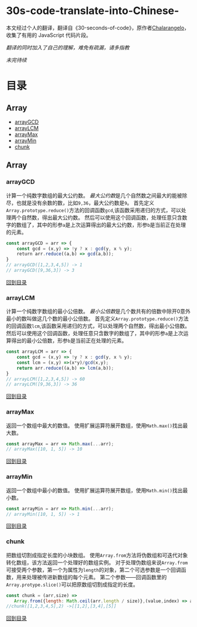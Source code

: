 # 30s-code-translate-into-Chinese-
本文经过个人的翻译，翻译自《30-seconds-of-code》，原作者[Chalarangelo](https://github.com/Chalarangelo/30-seconds-of-code)，收集了有用的 JavaScript 代码片段。

*翻译的同时加入了自己的理解，难免有疏漏，请多指教*


*未完待续*

# 目录
## Array
* [arrayGCD](#arrayGCD)
* [arrayLCM](#arrayLCM)
* [arrayMax](#arrayMax)
* [arrayMin](#arrayMin)
* [chunk](#chunk)

## Array

### arrayGCD

计算一个纯数字数组的最大公约数。
*最大公约数*是几个自然数之间最大的能被除尽，也就是没有余数的数，比如`9,36`，最大公约数是`9`。
首先定义`Array.prototype.reduce()`方法的回调函数`gcd`,该函数采用递归的方式，可以处理两个自然数，得出最大公约数。
然后可以使用这个回调函数，处理任意只含数字的数组了，其中的形参`a`是上次运算得出的最大公约数，形参`b`是当前正在处理的元素。
```js
const arrayGCD = arr => {
    const gcd = (x,y) => !y ? x : gcd(y, x % y);
    return arr.reduce((a,b) => gcd(a,b));
}
// arrayGCD([1,2,3,4,5]) -> 1
// arrayGCD([9,36,3]) -> 3
```

[回到目录](#目录)

### arrayLCM

计算一个纯数字数组的最小公倍数。
*最小公倍数*是几个数共有的倍数中除开0意外最小的数叫做这几个数的最小公倍数。
首先定义`Array.prototype.reduce()`方法的回调函数`lcm`,该函数采用递归的方式，可以处理两个自然数，得出最小公倍数。
然后可以使用这个回调函数，处理任意只含数字的数组了，其中的形参`a`是上次运算得出的最小公倍数，形参`b`是当前正在处理的元素。
```js
const arrayLCM = arr => {
    const gcd = (x,y) => !y ? x : gcd(y, x % y);
    const lcm = (x,y) =>(x*y)/gcd(x,y);
    return arr.reduce((a,b) => lcm(a,b));
}
// arrayLCM([1,2,3,4,5]) -> 60
// arrayLCM([9,36,3]) -> 36
```

[回到目录](#目录)

### arrayMax

返回一个数组中最大的数值。
使用扩展运算符展开数组，使用`Math.max()`找出最大数。
```js
const arrayMax = arr => Math.max(...arr);
// arrayMax([10, 1, 5]) -> 10
```

[回到目录](#目录)

### arrayMin

返回一个数组中最小的数值。
使用扩展运算符展开数组，使用`Math.min()`找出最小数。
```js
const arrayMin = arr => Math.min(...arr);
// arrayMin([10, 1, 5]) -> 1
```
[回到目录](#目录)

### chunk

把数组切割成指定长度的小块数组。
使用`Array.from`方法将伪数组和可迭代对象转化数组，该方法返回一个处理好的数组实例。
对于处理伪数组来说`Array.from`可接受两个参数，第一个为属性为`length`的对象，第二个可选参数是一个回调函数，用来处理被传进新数组的每个元素。
第二个参数——回调函数里的`Array.protype.slice()`可以把原数组切割成指定的长度。
```js
const chunk = (arr,size) => 
   Array.from({length: Math.ceil(arr.length / size)},(value,index) => arr.slice(index * size, index * size + size));
//chunk([1,2,3,4,5],2) ->[[1,2],[3,4],[5]]
```
[回到目录](#目录)
